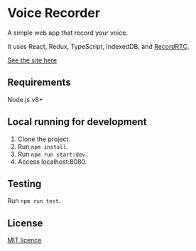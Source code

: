 # Voice Recorder

A simple web app that record your voice.

It uses React, Redux, TypeScript, IndexedDB, and [RecordRTC](http://recordrtc.org/).

[See the site here](https://voice-recorder-190010.appspot.com/)

## Requirements
Node.js v8+

## Local running for development
1. Clone the project.
2. Run `npm install`.
3. Run `npm run start:dev`.
4. Access localhost:8080.

## Testing
Run `npm run test`.

## License
[MIT licence](https://www.webrtc-experiment.com/licence/)
